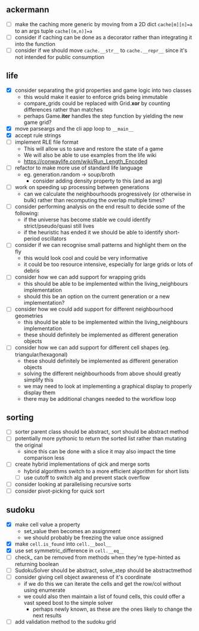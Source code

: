 ackermann
---------
- [ ] make the caching more generic by moving from a 2D dict `cache[m][n]=a` to an args tuple `cache[(m,n)]=a`
- [ ] consider if caching can be done as a decorator rather than integrating it into the function
- [ ] consider if we should move `cache.__str__` to `cache.__repr__` since it's not intended for public consumption

life
----
- [X] consider separating the grid properties and game logic into two classes
    - this would make it easier to enforce grids being immutable
    - compare_grids could be replaced with Grid.__xor__ by counting differences rather than matches
    - perhaps Game.__iter__ handles the step function by yielding the new game grid?
- [X] move parseargs and the cli app loop to `__main__`
- [X] accept rule strings
- [ ] implement RLE file format
    - This will allow us to save and restore the state of a game
    - We will also be able to use examples from the life wiki
    - https://conwaylife.com/wiki/Run_Length_Encoded
- [ ] refactor to make more use of standard life language
    - eg. generation.random -> soup/broth
        - consider adding density property to this (and as arg)
- [ ] work on speeding up processing between generations
    - can we calculate the neighbourhoods progressively (or otherwise in bulk) rather than recomputing the overlap multiple times?
- [ ] consider performing analysis on the end result to decide some of the following:
    - if the universe has become stable we could identify strict/pseudo/quasi still lives
    - if the heuristic has ended it we should be able to identify short-period oscillators
- [ ] consider if we can recognise small patterns and highlight them on the fly
    - this would look cool and could be very informative
    - it could be too resource intensive, especially for large grids or lots of debris
- [ ] consider how we can add support for wrapping grids
    - this should be able to be implemented within the living_neighbours implementation
    - should this be an option on the current generation or a new implementation?
- [ ] consider how we could add support for different neighbourhood geometries
    - this should be able to be implemented within the living_neighbours implementation
    - these should definitely be implemented as different generation objects
- [ ] consider how we can add support for different cell shapes (eg. triangular/hexagonal)
    - these should definitely be implemented as different generation objects
    - solving the different neighbourhoods from above should greatly simplify this
    - we may need to look at implementing a graphical display to properly display them
    - there may be additional changes needed to the workflow loop

sorting
-------
- [ ] sorter parent class should be abstract, sort should be abstract method
- [ ] potentially more pythonic to return the sorted list rather than mutating the original
    - since this can be done with a slice it may also impact the time comparison less
- [ ] create hybrid implementations of qick and merge sorts
    - hybrid algorithms switch to a more efficient algorithm for short lists
    - [ ] use cutoff to switch alg and prevent stack overflow
- [ ] consider looking at parallelising recursive sorts
- [ ] consider pivot-picking for quick sort

sudoku
------
- [X] make cell value a property
    - set_value then becomes an assignment
    - we should probably be freezing the value once assigned
- [X] make `cell.is_found` into `cell.__bool__`
- [X] use set symmetric_difference in `cell.__eq__`
- [ ] check_ can be removed from methods when they're type-hinted as returning boolean
- [ ] SudokuSolver should be abstract, solve_step should be abstractmethod
- [ ] consider giving cell object awareness of it's coordinate
    - if we do this we can iterate the cells and get the row/col without using enumerate
    - we could also then maintain a list of found cells, this could offer a vast speed bost to the simple solver
        - perhaps newly known, as these are the ones likely to change the next results
- [ ] add validation method to the sudoku grid
